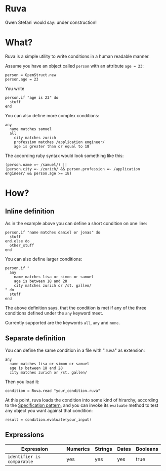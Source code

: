 # Ruva

Gwen Stefani would say: under construction!

# What?

Ruva is a simple utility to write conditions in a human readable manner.

Assume you have an object called `person` with an attribute `age = 23`:

    person = OpenStruct.new
    person.age = 23

You write 

	person.if "age is 23" do 
	  stuff
	end

You can also define more complex conditions:

    any
      name matches samuel
      all
        city matches zurich
        profession matches /application engineer/
        age is greater than or equal to 18      

The according ruby syntax would look something like this:

    (person.name =~ /samuel/) ||
    (person.city =~ /zurich/ && person.profession =~ /application engineer/ && person.age >= 18)

# How?

## Inline definition

As in the example above you can define a short condition on one line:

    person.if "name matches daniel or jonas" do
      stuff
    end.else do
      other_stuff
    end

You can also define larger conditions:

    person.if "
      any
        name matches lisa or simon or samuel
        age is between 18 and 28
        city matches zurich or /st. gallen/
    " do
      stuff
    end

The above definition says, that the condition is met if any of the three conditions defined under the 
`any` keyword meet.

Currently supported are the keywords `all`, `any` and `none`.

## Separate definition

You can define the same condition in a file with ".ruva" as extension:

    any
      name matches lisa or simon or samuel
      age is between 18 and 28
      city matches zurich or /st. gallen/

Then you load it:

    condition = Ruva.read "your_condition.ruva"

At this point, ruva loads the condition into some kind of hirarchy, according to the 
[Specification pattern](http://en.wikipedia.org/wiki/Specification_pattern), and you can invoke its 
`evaluate` method to test any object you want against that condition:

    result = condition.evaluate(your_input)

## Expressions

Expression                                              | Numerics | Strings  | Dates    | Booleans
------------------------------------------------------- | -------- | -------- | -------- | --------
`identifier is comparable`                              | yes      | yes      | yes      | true
























